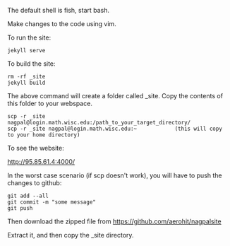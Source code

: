 The default shell is fish, start bash.

Make changes to the code using vim.

To run the site:

    jekyll serve

To build the site:

    rm -rf _site
    jekyll build

The above command will create a folder called _site. Copy the contents of this folder to your webspace.

    scp -r _site nagpal@login.math.wisc.edu:/path_to_your_target_directory/
    scp -r _site nagpal@login.math.wisc.edu:~            (this will copy to your home directory)


To see the website:

http://95.85.61.4:4000/


In the worst case scenario (if scp doesn't work), you will have to push the changes to github:

    git add --all
    git commit -m "some message"
    git push

Then download the zipped file from https://github.com/aerohit/nagpalsite

Extract it, and then copy the _site directory.
